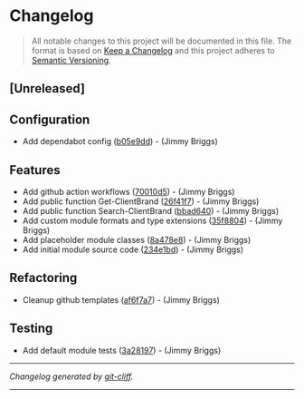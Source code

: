 # Changelog

> All notable changes to this project will be documented in this file. The format is based on
[Keep a Changelog](http://keepachangelog.com/) and this project adheres to
[Semantic Versioning](http://semver.org/).

## [Unreleased]

## Configuration

- Add dependabot config ([b05e9dd](https://github.com/noclocks/PSClientBranding/commit/b05e9dd8b834283ccf587610503a883f4ff7060e))  - (Jimmy Briggs)

## Features

- Add github action workflows ([70010d5](https://github.com/noclocks/PSClientBranding/commit/70010d5a0b0917e8d0b23a35941c1f93232ee8ff))  - (Jimmy Briggs)
- Add public function Get-ClientBrand ([26f41f7](https://github.com/noclocks/PSClientBranding/commit/26f41f7fc194ea37eb8e06d893888300528ee203))  - (Jimmy Briggs)
- Add public function Search-ClientBrand ([bbad640](https://github.com/noclocks/PSClientBranding/commit/bbad640b86e8e7cd768554db08efc2dc47b4a04e))  - (Jimmy Briggs)
- Add custom module formats and type extensions ([35f8804](https://github.com/noclocks/PSClientBranding/commit/35f8804e1e9653b566e7621ed2dfd362d9dfa98e))  - (Jimmy Briggs)
- Add placeholder module classes ([8a478e8](https://github.com/noclocks/PSClientBranding/commit/8a478e839657742013563487e882455dd46a138f))  - (Jimmy Briggs)
- Add initial module source code ([234e1bd](https://github.com/noclocks/PSClientBranding/commit/234e1bd2ed7ad95d6828e194c149df000cf3f19b))  - (Jimmy Briggs)

## Refactoring

- Cleanup github templates ([af6f7a7](https://github.com/noclocks/PSClientBranding/commit/af6f7a789f731add8ae4f5291951c1f0e2a64304))  - (Jimmy Briggs)

## Testing

- Add default module tests ([3a28197](https://github.com/noclocks/PSClientBranding/commit/3a28197a322e6c99d6e39629487a575b5a130480))  - (Jimmy Briggs)

***
*Changelog generated by [git-cliff](https://github.com/orhun/git-cliff).*
***
